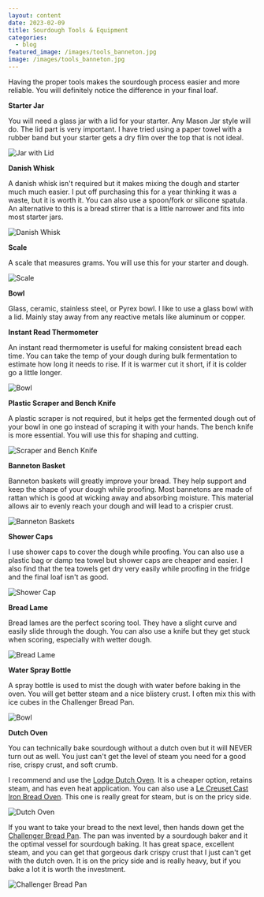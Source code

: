 ```yaml
---
layout: content
date: 2023-02-09
title: Sourdough Tools & Equipment
categories:
  - blog
featured_image: /images/tools_banneton.jpg
image: /images/tools_banneton.jpg
---
```


Having the proper tools makes the sourdough process easier and more reliable. You will definitely notice the difference in your final loaf.

**Starter Jar**

You will need a glass jar with a lid for your starter. Any Mason Jar style will do. The lid part is very important. I have tried using a paper towel with a rubber band but your starter gets a dry film over the top that is not ideal.

![Jar with Lid](/images/tools_jar.jpg)

**Danish Whisk**

A danish whisk isn't required but it makes mixing the dough and starter much much easier. I put off purchasing this for a year thinking it was a waste, but it is worth it. You can also use a spoon/fork or silicone spatula. An alternative to this is a bread stirrer that is a little narrower and fits into most starter jars.

![Danish Whisk](/images/tools_whisk.jpg)

**Scale**

A scale that measures grams. You will use this for your starter and dough.

![Scale](/images/tools_scale.jpg)

**Bowl**

Glass, ceramic, stainless steel, or Pyrex bowl. I like to use a glass bowl with a lid. Mainly stay away from any reactive metals like aluminum or copper.

**Instant Read Thermometer**

An instant read thermometer is useful for making consistent bread each time. You can take the temp of your dough during bulk fermentation to estimate how long it needs to rise. If it is warmer cut it short, if it is colder go a little longer.

![Bowl](/images/tools_read.jpg)

**Plastic Scraper and Bench Knife**

A plastic scraper is not required, but it helps get the fermented dough out of your bowl in one go instead of scraping it with your hands. The bench knife is more essential. You will use this for shaping and cutting.

![Scraper and Bench Knife](/images/tools_knife.jpg)

**Banneton Basket**

Banneton baskets will greatly improve your bread. They help support and keep the shape of your dough while proofing. Most bannetons are made of rattan which is good at wicking away and absorbing moisture. This material allows air to evenly reach your dough and will lead to a crispier crust.

![Banneton Baskets](/images/tools_banneton.jpg)

**Shower Caps**

I use shower caps to cover the dough while proofing. You can also use a plastic bag or damp tea towel but shower caps are cheaper and easier. I also find that the tea towels get dry very easily while proofing in the fridge and the final loaf isn't as good.

![Shower Cap](/images/tools_cap.jpg)

**Bread Lame**

Bread lames are the perfect scoring tool. They have a slight curve and easily slide through the dough. You can also use a knife but they get stuck when scoring, especially with wetter dough.

![Bread Lame](/images/tools_lame.jpg)

**Water Spray Bottle**

A spray bottle is used to mist the dough with water before baking in the oven. You will get better steam and a nice blistery crust. I often mix this with ice cubes in the Challenger Bread Pan.

![Bowl](/images/tools_water.jpg)

**Dutch Oven**

You can technically bake sourdough without a dutch oven but it will NEVER turn out as well. You just can't get the level of steam you need for a good rise, crispy crust, and soft crumb.

I recommend and use the [Lodge Dutch Oven](https://amzn.to/3HQujEm). It is a cheaper option, retains steam, and has even heat application. You can also use a [Le Creuset Cast Iron Bread Oven](https://amzn.to/3XnLEu6). This one is really great for steam, but is on the pricy side.

![Dutch Oven](/images/tools_dutch.jpg)

If you want to take your bread to the next level, then hands down get the [Challenger Bread Pan](https://challengerbreadware.com/?ref=sourdoughathome). The pan was invented by a sourdough baker and it the optimal vessel for sourdough baking. It has great space, excellent steam, and you can get that gorgeous dark crispy crust that I just can't get with the dutch oven. It is on the pricy side and is really heavy, but if you bake a lot it is worth the investment.

![Challenger Bread Pan](/images/tools_challenger.jpg)
